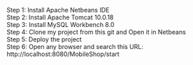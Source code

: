Step 1: Install Apache Netbeans IDE
<br>
Step 2: Install Apache Tomcat 10.0.18
<br>
Step 3: Install MySQL Workbench 8.0
<br>
Step 4: Clone my project from this git and Open it in Netbeans
<br>
Step 5: Deploy the project
<br>
Step 6: Open any browser and search this URL: http://localhost:8080/MobileShop/start

